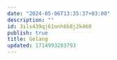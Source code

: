 ```yaml
---
date: "2024-05-06T13:35:37+03:00"
description: ""
id: 3ils439qj61onh6b8j2k460
publish: true
title: Golang
updated: 1714993283793
---
```

